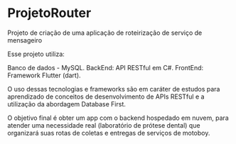 # ProjetoRouter
 Projeto de criação de uma aplicação de roteirização de serviço de mensageiro

 Esse projeto utiliza:

 Banco de dados - MySQL.
 BackEnd: API RESTful em C#.
 FrontEnd: Framework Flutter (dart).

O uso dessas tecnologias e frameworks são em caráter de estudos para aprendizado de conceitos de desenvolvimento de APIs RESTful e a utilização da abordagem Database First.

O objetivo final é obter um app com o backend hospedado em nuvem, para atender uma necessidade real (laboratório de prótese dental) que organizará suas rotas de coletas e entregas de serviços de motoboy.
